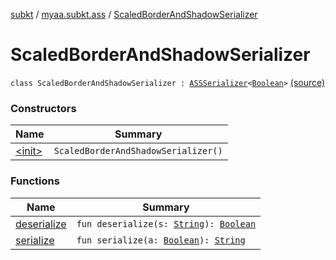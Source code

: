 [subkt](../../index.md) / [myaa.subkt.ass](../index.md) / [ScaledBorderAndShadowSerializer](./index.md)

# ScaledBorderAndShadowSerializer

`class ScaledBorderAndShadowSerializer : `[`ASSSerializer`](../-a-s-s-serializer/index.md)`<`[`Boolean`](https://kotlinlang.org/api/latest/jvm/stdlib/kotlin/-boolean/index.html)`>` [(source)](https://github.com/Myaamori/SubKt/blob/0.1.19/src/main/kotlin/myaa/subkt/ass/parser.kt#L712)

### Constructors

| Name | Summary |
|---|---|
| [&lt;init&gt;](-init-.md) | `ScaledBorderAndShadowSerializer()` |

### Functions

| Name | Summary |
|---|---|
| [deserialize](deserialize.md) | `fun deserialize(s: `[`String`](https://kotlinlang.org/api/latest/jvm/stdlib/kotlin/-string/index.html)`): `[`Boolean`](https://kotlinlang.org/api/latest/jvm/stdlib/kotlin/-boolean/index.html) |
| [serialize](serialize.md) | `fun serialize(a: `[`Boolean`](https://kotlinlang.org/api/latest/jvm/stdlib/kotlin/-boolean/index.html)`): `[`String`](https://kotlinlang.org/api/latest/jvm/stdlib/kotlin/-string/index.html) |
